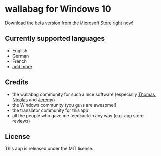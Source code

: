 wallabag for Windows 10
================
[Download the beta version from the Microsoft Store right now!](https://www.microsoft.com/store/apps/9nblggh5x3p6)

## Currently supported languages
- English
- German
- French
- [add more](https://github.com/wallabag/windows-app/wiki/Translations)

## Credits
- the wallabag community for such a nice software (especially [Thomas](https://github.com/tcitworld), [Nicolas](https://github.com/nicosomb) and [Jeremy](https://github.com/j0k3r))
- the Windows community (you guys are awesome!)
- the translator community for this app
- all the people who gave me feedback in any way (e.g. app store reviews)

## License
This app is released under the MIT license.
